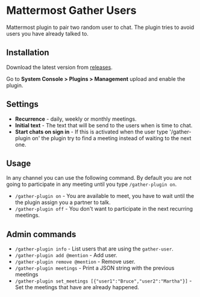 # Mattermost Gather Users

Mattermost plugin to pair two random user to chat. The plugin tries to avoid users you have already talked to.

## Installation

Download the latest version from [releases](https://github.com/juanfran/mattermost-gather-users/releases).

Go to **System Console > Plugins > Management** upload and enable the plugin.

## Settings 

- **Recurrence** - daily, weekly or monthly meetings.
- **Initial text** - The text that will be send to the users when is time to chat.
- **Start chats on sign in** - If this is activated when the user type '/gather-plugin on' the plugin try to find a meeting instead of waiting to the next one.

## Usage

In any channel you can use the following command. By default you are not going to participate in any meeting until you type `/gather-plugin on`.

- `/gather-plugin on` - You are available to meet, you have to wait until the the plugin assign you a partner to talk.
- `/gather-plugin off` - You don't want to participate in the next recurring meetings.

## Admin commands

- `/gather-plugin info` - List users that are using the `gather-user`.
- `/gather-plugin add @mention` - Add user.
- `/gather-plugin remove @mention` - Remove user.
- `/gather-plugin meetings` - Print a JSON string with the previous meetings
- `/gather-plugin set_meetings [{"user1":"Bruce","user2":"Martha"}]` - Set the meetings that have are already happened.
